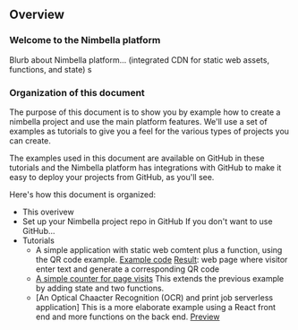 ## Overview

### Welcome to the Nimbella platform

Blurb about Nimbella platform... (integrated CDN for static web assets, functions, and state)
s

### Organization of this document

The purpose of this document is to show you by example how to create a nimbella project and use the main platform features. We'll use a set of examples as tutorials to give you a feel for the various types of projects you can create.

The examples used in this document are available on GitHub in these tutorials and the Nimbella platform has integrations with GitHub to make it easy to deploy your projects from GitHub, as you'll see.

Here's how this document is organized:

- This overivew
- Set up your Nimbella project repo in GitHub
  If you don't want to use GitHub...
- Tutorials
  - A simple application with static web comtent plus a function, using the QR code example.
    [Example code](https://github.com/nimbella/demo-projects/tree/master/qrcode)
    [Result](https://qrdemo-apigcp.nimbella.io/?text=somewhere+over+the+rainbow): web page where visitor enter  text and generate a corresponding QR code
  - [A simple counter for page visits](https://github.com/nimbella/demo-projects/tree/master/visits)
    This extends the previous example by adding state and two functions.
  - [An Optical Chaacter Recognition \(OCR\) and print job serverless application]
    This is a more elaborate example using a React front end and more functions on the back end.
    [Preview](https://ocrdemo-apigcp.nimbella.io)
